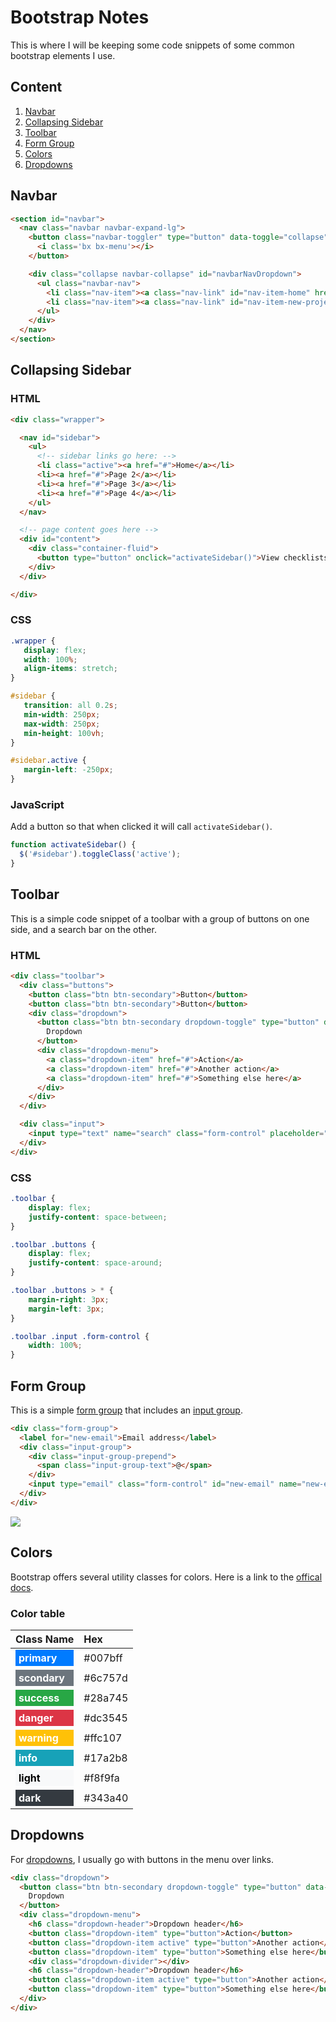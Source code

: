 # Bootstrap Notes

This is where I will be keeping some code snippets of some common bootstrap elements I use.

## Content

1. [Navbar](#navbar)
2. [Collapsing Sidebar](#collapsing-sidebar)
3. [Toolbar](#toolbar)
4. [Form Group](#form-group)
5. [Colors](#colors)
6. [Dropdowns](#dropdowns)


## Navbar

```html
<section id="navbar">
  <nav class="navbar navbar-expand-lg">
    <button class="navbar-toggler" type="button" data-toggle="collapse" data-target="#navbarNavDropdown">
      <i class='bx bx-menu'></i>
    </button>

    <div class="collapse navbar-collapse" id="navbarNavDropdown">
      <ul class="navbar-nav">
        <li class="nav-item"><a class="nav-link" id="nav-item-home" href="index.php">Home</a></li>
        <li class="nav-item"><a class="nav-link" id="nav-item-new-project" href="new-project.php">New Project</a></li>
      </ul>
    </div>
  </nav>
</section>
```

## Collapsing Sidebar

### HTML

```html
<div class="wrapper">

  <nav id="sidebar">
    <ul>
      <!-- sidebar links go here: -->
      <li class="active"><a href="#">Home</a></li>
      <li><a href="#">Page 2</a></li>
      <li><a href="#">Page 3</a></li>
      <li><a href="#">Page 4</a></li>      
    </ul>
  </nav>

  <!-- page content goes here -->
  <div id="content">
    <div class="container-fluid">
      <button type="button" onclick="activateSidebar()">View checklists</button>
    </div>
  </div>

</div>
```

### CSS
```css
.wrapper {
   display: flex;
   width: 100%;
   align-items: stretch;
}

#sidebar {
   transition: all 0.2s;
   min-width: 250px;
   max-width: 250px;
   min-height: 100vh;
}

#sidebar.active {
   margin-left: -250px;
}
```

### JavaScript

Add a button so that when clicked it will call ```activateSidebar()```.

```js
function activateSidebar() {
  $('#sidebar').toggleClass('active');
}
```

## Toolbar

This is a simple code snippet of a toolbar with a group of buttons on one side, and a search bar on the other. 

### HTML

```html
<div class="toolbar">
  <div class="buttons">
    <button class="btn btn-secondary">Button</button>
    <button class="btn btn-secondary">Button</button>
    <div class="dropdown">
      <button class="btn btn-secondary dropdown-toggle" type="button" data-toggle="dropdown">
        Dropdown
      </button>
      <div class="dropdown-menu">
        <a class="dropdown-item" href="#">Action</a>
        <a class="dropdown-item" href="#">Another action</a>
        <a class="dropdown-item" href="#">Something else here</a>
      </div>
    </div>
  </div>

  <div class="input">
    <input type="text" name="search" class="form-control" placeholder="Search...">
  </div>
</div>
```

### CSS

```css
.toolbar {
    display: flex;
    justify-content: space-between;
}

.toolbar .buttons {
    display: flex;
    justify-content: space-around;
}

.toolbar .buttons > * {
    margin-right: 3px;
    margin-left: 3px;
}

.toolbar .input .form-control {
    width: 100%;
}
```

## Form Group

This is a simple [form group](https://getbootstrap.com/docs/4.5/components/forms/#form-groups) that includes an [input group](https://getbootstrap.com/docs/4.5/components/input-group/).

```html
<div class="form-group">
  <label for="new-email">Email address</label>
  <div class="input-group">
    <div class="input-group-prepend">
      <span class="input-group-text">@</span>
    </div>
    <input type="email" class="form-control" id="new-email" name="new-email">
  </div>
</div>
```

<img src="https://static.bookstack.cn/projects/bootstrap-v4.3-en/61d1df6f588286e2e1210165473cc5f8">

## Colors

Bootstrap offers several utility classes for colors. Here is a link to the [offical docs](https://getbootstrap.com/docs/4.5/utilities/colors/).

### Color table

Class Name | Hex
:--- | :---
<div style="background-color: #007bff; color: white; padding: 3px 5px;"><b>primary</b></div> | #007bff
<div style="background-color: #6c757d; color: white; padding: 3px 5px;"><b>scondary</b></div> | #6c757d
<div style="background-color: #28a745; color: white; padding: 3px 5px;"><b>success</b></div> | #28a745
<div style="background-color: #dc3545; color: white; padding: 3px 5px;"><b>danger</b></div> | #dc3545
<div style="background-color: #ffc107; color: white; padding: 3px 5px;"><b>warning</b></div> | #ffc107
<div style="background-color: #17a2b8; color: white; padding: 3px 5px;"><b>info</b></div> | #17a2b8
<div style="background-color: #f8f9fa; color: black; padding: 3px 5px;"><b>light</b></div> | #f8f9fa
<div style="background-color: #343a40; color: white; padding: 3px 5px;"><b>dark</b></div> | #343a40

## Dropdowns

For [dropdowns](https://getbootstrap.com/docs/4.5/components/dropdowns/#menu-items), I usually go with buttons in the menu over links. 

```html
<div class="dropdown">
  <button class="btn btn-secondary dropdown-toggle" type="button" data-toggle="dropdown">
    Dropdown
  </button>
  <div class="dropdown-menu">
    <h6 class="dropdown-header">Dropdown header</h6>
    <button class="dropdown-item" type="button">Action</button>
    <button class="dropdown-item active" type="button">Another action</button>
    <button class="dropdown-item" type="button">Something else here</button>
    <div class="dropdown-divider"></div>
    <h6 class="dropdown-header">Dropdown header</h6>
    <button class="dropdown-item active" type="button">Another action</button>
    <button class="dropdown-item" type="button">Something else here</button>
  </div>
</div>
```